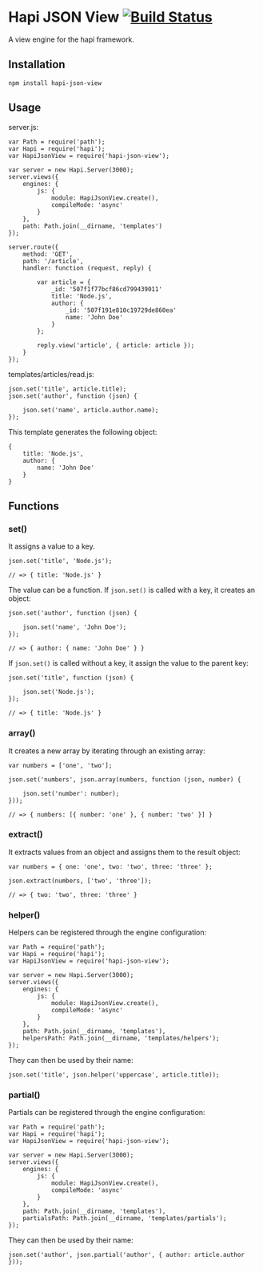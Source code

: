 # Hapi JSON View [![Build Status](https://travis-ci.org/gergoerdosi/hapi-json-view.svg)](https://travis-ci.org/gergoerdosi/hapi-json-view)

A view engine for the hapi framework.

## Installation

```
npm install hapi-json-view
```

## Usage

server.js:

```
var Path = require('path');
var Hapi = require('hapi');
var HapiJsonView = require('hapi-json-view');

var server = new Hapi.Server(3000);
server.views({
    engines: {
        js: {
            module: HapiJsonView.create(),
            compileMode: 'async'
        }
    },
    path: Path.join(__dirname, 'templates')
});

server.route({
    method: 'GET',
    path: '/article',
    handler: function (request, reply) {

        var article = {
            _id: '507f1f77bcf86cd799439011'
            title: 'Node.js',
            author: {
                _id: '507f191e810c19729de860ea'
                name: 'John Doe'
            }
        };

        reply.view('article', { article: article });
    }
});
```

templates/articles/read.js:

```
json.set('title', article.title);
json.set('author', function (json) {

    json.set('name', article.author.name);
});
```

This template generates the following object:

```
{
    title: 'Node.js',
    author: {
        name: 'John Doe'
    }
}
```

## Functions

### set()

It assigns a value to a key.

```
json.set('title', 'Node.js');

// => { title: 'Node.js' }
```

The value can be a function. If `json.set()` is called with a key, it creates an object:

```
json.set('author', function (json) {

    json.set('name', 'John Doe');
});

// => { author: { name: 'John Doe' } }
```

If `json.set()` is called without a key, it assign the value to the parent key:


```
json.set('title', function (json) {

    json.set('Node.js');
});

// => { title: 'Node.js' }
```

### array()

It creates a new array by iterating through an existing array:

```
var numbers = ['one', 'two'];

json.set('numbers', json.array(numbers, function (json, number) {

    json.set('number': number);
}));

// => { numbers: [{ number: 'one' }, { number: 'two' }] }
```

### extract()

It extracts values from an object and assigns them to the result object:

```
var numbers = { one: 'one', two: 'two', three: 'three' };

json.extract(numbers, ['two', 'three']);

// => { two: 'two', three: 'three' }
```

### helper()

Helpers can be registered through the engine configuration:

```
var Path = require('path');
var Hapi = require('hapi');
var HapiJsonView = require('hapi-json-view');

var server = new Hapi.Server(3000);
server.views({
    engines: {
        js: {
            module: HapiJsonView.create(),
            compileMode: 'async'
        }
    },
    path: Path.join(__dirname, 'templates'),
    helpersPath: Path.join(__dirname, 'templates/helpers');
});
```

They can then be used by their name:

```
json.set('title', json.helper('uppercase', article.title));
```

### partial()

Partials can be registered through the engine configuration:

```
var Path = require('path');
var Hapi = require('hapi');
var HapiJsonView = require('hapi-json-view');

var server = new Hapi.Server(3000);
server.views({
    engines: {
        js: {
            module: HapiJsonView.create(),
            compileMode: 'async'
        }
    },
    path: Path.join(__dirname, 'templates'),
    partialsPath: Path.join(__dirname, 'templates/partials');
});
```

They can then be used by their name:

```
json.set('author', json.partial('author', { author: article.author }));
```
